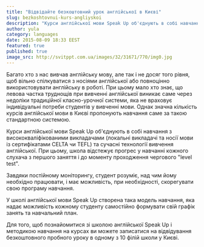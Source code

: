 ```yaml
---
title: "Відвідайте безкоштовний урок англійської в Києві"
slug: bezkoshtovnui-kurs-angliyskoi
description: "Курси англійської мови Speak Up об'єднують в собі навчання з висококваліфікованими викладачами (локальні викладачі та носії мови із сертифікатами CELTA чи ТEFL) та сучасні технології вивчення англійської."
author: yula
category: languages
date: 2015-08-09 18:33 EEST
featured: true
published: true
image_src: http://svitppt.com.ua/images/32/31671/770/img0.jpg
---
```


Багато хто з нас вивчав англійську мову, але так і не досяг того рівня, щоб вільно спілкуватися з носіями англійської або повноцінно використовувати англійську в роботі. При цьому мало хто знає, що левова частка труднощів при вивченні англійської виникає саме через недоліки традиційної класно-урочної системи, яка не враховує індивідуальні потреби студентів у вивченні мови. Однак значна кількість курсів англійської мови в Києві пропонують навчання саме за такою стандартною системою.

Курси англійської мови Speak Up об'єднують в собі навчання з висококваліфікованими викладачами (локальні викладачі та носії мови із сертифікатами CELTA чи ТEFL) та сучасні технології вивчення англійської. При цьому, школа відстежує прогрес у навчанні кожного слухача з першого заняття і до моменту проходження чергового "level test".

Завдяки постійному моніторингу, студент розуміє, над чим йому необхідно працювати, і має можливість, при необхідності, скорегувати свою програму навчання.

У школі англійської мови Speak Up створена така модель навчання, яка надає можливість кожному студенту самостійно формувати свій графік занять та навчальний план.

Для того, щоб познайомитися зі школою англійської Speak Up і методикою навчання на курсах ви можете записатися на відвідування безкоштовного пробного уроку в одному з 10 філій школи у Києві.
